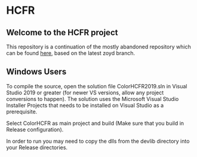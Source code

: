 # HCFR

## Welcome to the HCFR project

This repository is a continuation of the mostly abandoned repository which can be found [here](https://sourceforge.net/p/hcfr/code/), based on the latest zoyd branch.

## Windows Users

To compile the source, open the solution file ColorHCFR2019.sln in Visual Studio 2019 or greater (for newer VS versions, allow any project conversions to happen).
The solution uses the Microsoft Visual Studio Installer Projects that needs to be installed on Visual Studio as a prerequisite.

Select ColorHCFR as main project and build (Make sure that you build in Release configuration).

In order to run you may need to copy the dlls from the devlib directory into your Release directories.

